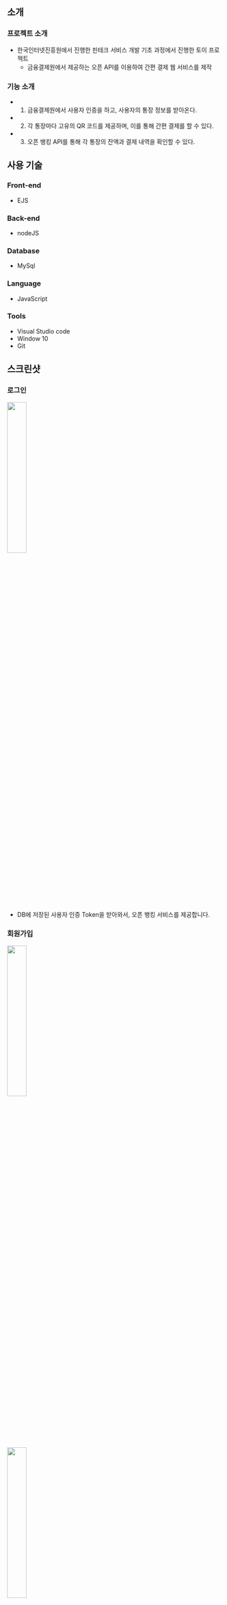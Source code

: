 ## 소개

### 프로젝트 소개
  
- 한국인터넷진흥원에서 진행한 핀테크 서비스 개발 기초 과정에서 진행한 토이 프로젝트<br>
  - 금융결제원에서 제공하는 오픈 API를 이용하여 간편 결제 웹 서비스를 제작<br>
  
### 기능 소개

  - 1. 금융결제원에서 사용자 인증을 하고, 사용자의 통장 정보를 받아온다. <br>
  - 2. 각 통장마다 고유의 QR 코드를 제공하며, 이를 통해 간편 결제를 할 수 있다.<br>
  - 3. 오픈 뱅킹 API를 통해 각 통장의 잔액과 결제 내역을 확인할 수 있다. <br>
  
## 사용 기술


### Front-end

- EJS

### Back-end

- nodeJS

### Database

- MySql

### Language

- JavaScript

### Tools

- Visual Studio code
- Window 10
- Git


## 스크린샷

### 로그인

<img src="https://user-images.githubusercontent.com/48644958/110317258-3d0d8500-804f-11eb-8408-b6a0c23f69be.png" height="30%" width="30%"></img><br>

- DB에 저장된 사용자 인증 Token을 받아와서, 오픈 뱅킹 서비스를 제공합니다. <br>

### 회원가입

<div>
<img src="https://user-images.githubusercontent.com/48644958/110317292-48f94700-804f-11eb-9747-926233f42b51.png" height="30%" width="30%"></img><br>
<img src="https://user-images.githubusercontent.com/48644958/110317297-4ac30a80-804f-11eb-9521-3df903b2a982.png" height="30%" width="30%"></img><br>
</div>

- 금융결제원에서 받은 사용자 인증 Token을 회원가입시 DB에 저장시킵니다.<br>

### 메인 화면

<img src="https://user-images.githubusercontent.com/48644958/110317302-4dbdfb00-804f-11eb-87b0-7475bb532925.png" height="30%" width="30%"></img><br>

- 사용자가 등록한 통장 목록을 보여줍니다.<br>
- 각 통장마다 QR 코드를 제공하며, 이를 리더기에 입력시 간편 결제가 가능합니다.<br>

### 잔액 조회

<img src="https://user-images.githubusercontent.com/48644958/110317313-4f87be80-804f-11eb-8450-3ca4c052a9bd.png" height="30%" width="30%"></img><br>

- 통장의 잔액과 결제 내역을 보여줍니다.<br>
